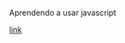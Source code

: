 Aprendendo a usar javascript

[link](https://flaviofmborges.github.io/Criar-um-site-simples-com-html-css-javascript/)
